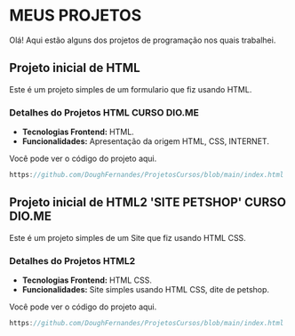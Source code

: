 # MEUS PROJETOS

Olá! Aqui estão alguns dos projetos de programação nos quais trabalhei.

## Projeto inicial de  HTML

Este é um projeto simples de um formulario que fiz usando HTML.

### Detalhes do Projetos HTML CURSO DIO.ME

- **Tecnologias Frontend:** HTML.
- **Funcionalidades:** Apresentação da origem HTML, CSS, INTERNET.

Você pode ver o código do projeto aqui.

```js
https://github.com/DoughFernandes/ProjetosCursos/blob/main/index.html
```

## Projeto inicial de HTML2 'SITE PETSHOP' CURSO DIO.ME

Este é um projeto simples de um Site que fiz usando HTML CSS.

### Detalhes do Projetos HTML2

- **Tecnologias Frontend:** HTML CSS.
- **Funcionalidades:** Site simples usando HTML CSS, dite de petshop.

Você pode ver o código do projeto aqui.

```js
https://github.com/DoughFernandes/ProjetosCursos/blob/main/index.html
